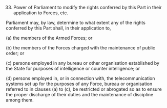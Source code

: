 33. Power of Parliament to modify the rights conferred by this Part in their application to Forces, etc.

Parliament may, by law, determine to what extent any of the rights conferred by this Part shall, in their application to,

(a) the members of the Armed Forces; or

(b) the members of the Forces charged with the maintenance of public order; or

(c) persons employed in any bureau or other organisation established by the State for purposes of intelligence or counter intelligence; or

(d) persons employed in, or in connection with, the telecommunication systems set up for the purposes of any Force, bureau or organisation referred to in clauses (a) to (c), be restricted or abrogated so as to ensure the proper discharge of their duties and the maintenance of discipline among them.

